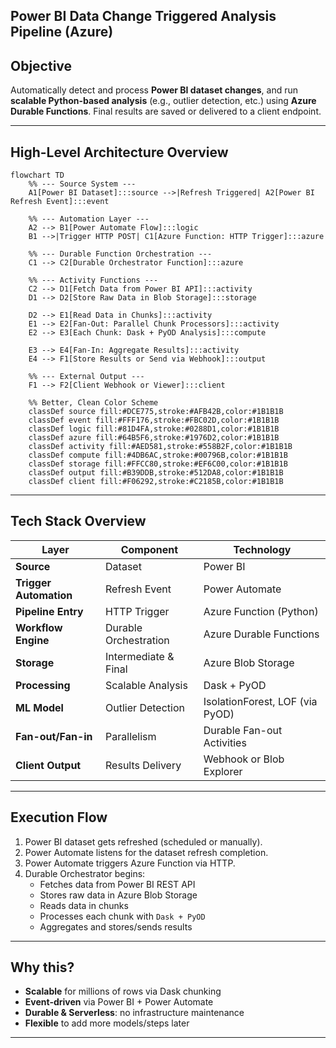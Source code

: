 ## Power BI Data Change Triggered  Analysis Pipeline (Azure)

## Objective

Automatically detect and process **Power BI dataset changes**, and run **scalable Python-based analysis** (e.g., outlier detection, etc.) using **Azure Durable Functions**. Final results are saved or delivered to a client endpoint.

---

## High-Level Architecture Overview

```mermaid
flowchart TD
    %% --- Source System ---
    A1[Power BI Dataset]:::source -->|Refresh Triggered| A2[Power BI Refresh Event]:::event

    %% --- Automation Layer ---
    A2 --> B1[Power Automate Flow]:::logic
    B1 -->|Trigger HTTP POST| C1[Azure Function: HTTP Trigger]:::azure

    %% --- Durable Function Orchestration ---
    C1 --> C2[Durable Orchestrator Function]:::azure

    %% --- Activity Functions ---
    C2 --> D1[Fetch Data from Power BI API]:::activity
    D1 --> D2[Store Raw Data in Blob Storage]:::storage

    D2 --> E1[Read Data in Chunks]:::activity
    E1 --> E2[Fan-Out: Parallel Chunk Processors]:::activity
    E2 --> E3[Each Chunk: Dask + PyOD Analysis]:::compute

    E3 --> E4[Fan-In: Aggregate Results]:::activity
    E4 --> F1[Store Results or Send via Webhook]:::output

    %% --- External Output ---
    F1 --> F2[Client Webhook or Viewer]:::client

    %% Better, Clean Color Scheme
    classDef source fill:#DCE775,stroke:#AFB42B,color:#1B1B1B
    classDef event fill:#FFF176,stroke:#FBC02D,color:#1B1B1B
    classDef logic fill:#81D4FA,stroke:#0288D1,color:#1B1B1B
    classDef azure fill:#64B5F6,stroke:#1976D2,color:#1B1B1B
    classDef activity fill:#AED581,stroke:#558B2F,color:#1B1B1B
    classDef compute fill:#4DB6AC,stroke:#00796B,color:#1B1B1B
    classDef storage fill:#FFCC80,stroke:#EF6C00,color:#1B1B1B
    classDef output fill:#B39DDB,stroke:#512DA8,color:#1B1B1B
    classDef client fill:#F06292,stroke:#C2185B,color:#1B1B1B

```

---

## Tech Stack Overview

| Layer | Component | Technology |
| --- | --- | --- |
| **Source** | Dataset | Power BI |
| **Trigger Automation** | Refresh Event | Power Automate |
| **Pipeline Entry** | HTTP Trigger | Azure Function (Python) |
| **Workflow Engine** | Durable Orchestration | Azure Durable Functions |
| **Storage** | Intermediate & Final | Azure Blob Storage |
| **Processing** | Scalable Analysis | Dask + PyOD |
| **ML Model** | Outlier Detection | IsolationForest, LOF (via PyOD) |
| **Fan-out/Fan-in** | Parallelism | Durable Fan-out Activities |
| **Client Output** | Results Delivery | Webhook or Blob Explorer |

---

## Execution Flow

1. Power BI dataset gets refreshed (scheduled or manually).
2. Power Automate listens for the dataset refresh completion.
3. Power Automate triggers Azure Function via HTTP.
4. Durable Orchestrator begins:
    - Fetches data from Power BI REST API
    - Stores raw data in Azure Blob Storage
    - Reads data in chunks
    - Processes each chunk with `Dask + PyOD`
    - Aggregates and stores/sends results

---

## Why this?

- **Scalable** for millions of rows via Dask chunking
- **Event-driven** via Power BI + Power Automate
- **Durable & Serverless**: no infrastructure maintenance
- **Flexible** to add more models/steps later

---